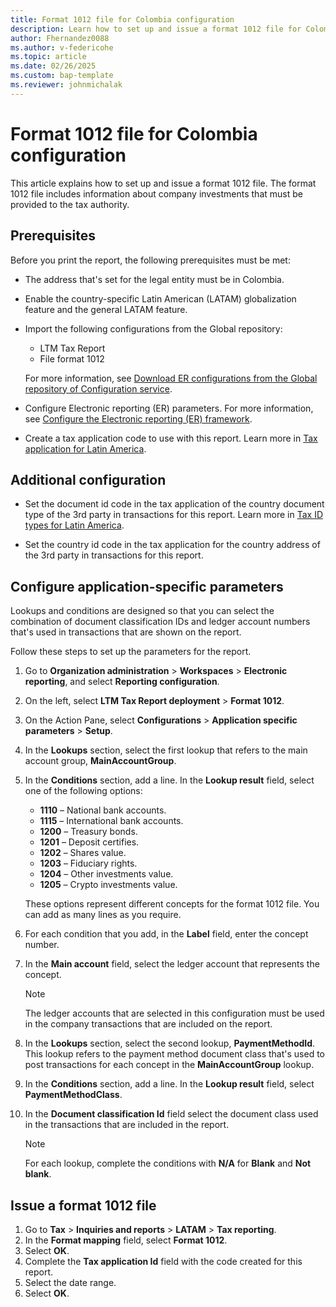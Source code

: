 ```yaml
---
title: Format 1012 file for Colombia configuration
description: Learn how to set up and issue a format 1012 file for Colombia, including an outline on configuring application-specific parameters.
author: Fhernandez0088
ms.author: v-federicohe
ms.topic: article
ms.date: 02/26/2025
ms.custom: bap-template
ms.reviewer: johnmichalak
---
```


# Format 1012 file for Colombia configuration

This article explains how to set up and issue a format 1012 file. The format 1012 file includes information about company investments that must be provided to the tax authority.

## Prerequisites

Before you print the report, the following prerequisites must be met:

- The address that's set for the legal entity must be in Colombia.
- Enable the country-specific Latin American (LATAM) globalization feature and the general LATAM feature.
- Import the following configurations from the Global repository:

    - LTM Tax Report
    - File format 1012

    For more information, see [Download ER configurations from the Global repository of Configuration service](../../../fin-ops-core/dev-itpro/analytics/er-download-configurations-global-repo.md).

- Configure Electronic reporting (ER) parameters. For more information, see [Configure the Electronic reporting (ER) framework](../../../fin-ops-core/dev-itpro/analytics/electronic-reporting-er-configure-parameters.md).
- Create a tax application code to use with this report. Learn more in [Tax application for Latin America](https://learn.microsoft.com/dynamics365/finance/localizations/iberoamerica/ltm-core-tax-application).

## Additional configuration

- Set the document id code in the tax application of the country document type of the 3rd party in transactions for this report. Learn more in [Tax ID types for Latin America](https://learn.microsoft.com/dynamics365/finance/localizations/iberoamerica/ltm-core-tax-id-type).

- Set the country id code in the tax application for the country address of the 3rd party in transactions for this report.

## Configure application-specific parameters

Lookups and conditions are designed so that you can select the combination of document classification IDs and ledger account numbers that's used in transactions that are shown on the report.

Follow these steps to set up the parameters for the report.

1. Go to **Organization administration** \> **Workspaces** \> **Electronic reporting**, and select **Reporting configuration**.
2. On the left, select **LTM Tax Report deployment** \> **Format 1012**.
3. On the Action Pane, select **Configurations** \> **Application specific parameters** \> **Setup**.
4. In the **Lookups** section, select the first lookup that refers to the main account group, **MainAccountGroup**.
5. In the **Conditions** section, add a line. In the **Lookup result** field, select one of the following options:

    - **1110** – National bank accounts.
    - **1115** – International bank accounts.
    - **1200** – Treasury bonds.
    - **1201** – Deposit certifies.
    - **1202** – Shares value.
    - **1203** – Fiduciary rights.
    - **1204** – Other investments value.
    - **1205** – Crypto investments value.

    These options represent different concepts for the format 1012 file. You can add as many lines as you require.

6. For each condition that you add, in the **Label** field, enter the concept number.
7. In the **Main account** field, select the ledger account that represents the concept.

    > [!NOTE]
    > The ledger accounts that are selected in this configuration must be used in the company transactions that are included on the report.

8. In the **Lookups** section, select the second lookup, **PaymentMethodId**. This lookup refers to the payment method document class that's used to post transactions for each concept in the **MainAccountGroup** lookup.
9. In the **Conditions** section, add a line. In the **Lookup result** field, select **PaymentMethodClass**.
10. In the **Document classification Id** field select the document class used in the transactions that are included in the report.

    > [!NOTE]
    > For each lookup, complete the conditions with **N/A** for **Blank** and **Not blank**.

## Issue a format 1012 file

1. Go to **Tax** \> **Inquiries and reports** \> **LATAM** \> **Tax reporting**.
2. In the **Format mapping** field, select **Format 1012**.
3. Select **OK**.
4. Complete the **Tax application Id** field with the code created for this report.
5. Select the date range. 
6. Select **OK**.

